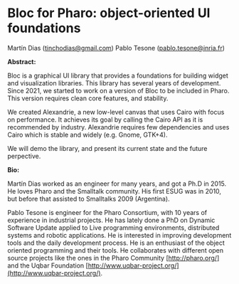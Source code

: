 # Bloc for Pharo: object-oriented UI foundations

Martín Dias (tinchodias@gmail.com)
Pablo Tesone (pablo.tesone@inria.fr)


**Abstract:**

Bloc is a graphical UI library that provides a foundations for building widget and visualization libraries. This library has several years of development. Since 2021, we started to work on a version of Bloc to be included in Pharo. This version requires clean core features, and stability.

We created Alexandrie, a new low-level canvas that uses Cairo with focus on performance. It achieves its goal by calling the Cairo API as it is recommended by industry. Alexandrie requires few dependencies and uses Cairo which is stable and widely (e.g. Gnome, GTK+4).

We will demo the library, and present its current state and the future perpective.


**Bio:**

Martín Dias worked as an engineer for many years, and got a Ph.D in 2015. He loves Pharo and the Smalltalk community. His first ESUG was in 2010, but before that assisted to Smalltalks 2009 (Argentina).

Pablo Tesone is engineer for the Pharo Consortium, with 10 years of experience in industrial projects.
He has lately done a PhD on Dynamic Software Update applied to Live programming environments, distributed systems and robotic applications. 
He is interested in improving development tools and the daily development process. 
He is an enthusiast of the object oriented programming and their tools. 
He collaborates with different open source projects like the ones in the Pharo Community [http://pharo.org/] and the Uqbar Foundation [http://www.uqbar-project.org/](http://www.uqbar-project.org/).
